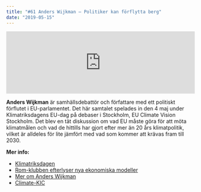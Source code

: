 ```yaml
---
title: "#61 Anders Wijkman – Politiker kan förflytta berg"
date: "2019-05-15"
---
```


<iframe width="100%" height="166" scrolling="no" frameborder="no" allow="autoplay" src="https://w.soundcloud.com/player/?url=https%3A//api.soundcloud.com/tracks/620907135&amp;color=%23001665&amp;auto_play=false&amp;hide_related=false&amp;show_comments=true&amp;show_user=true&amp;show_reposts=false&amp;show_teaser=true"></iframe>

**Anders Wijkman** är samhällsdebattör och författare med ett politiskt förflutet i EU-parlamentet. Det här samtalet spelades in den 4 maj under Klimatriksdagens EU-dag på debaser i Stockholm, EU Climate Vision Stockholm. Det blev en tät diskussion om vad EU måste göra för att möta klimatmålen och vad de hittills har gjort efter mer än 20 års klimatpolitik, vilket är alldeles för lite jämfört med vad som kommer att krävas fram till 2030.

**Mer info:**

- [Klimatriksdagen](http://klimatriksdagen.se/)
- [Rom-klubben efterlyser nya ekonomiska modeller](https://www.di.se/hallbart-naringsliv/romklubben-efterlyser-nya-ekonomiska-modeller/?loggedin=true)
- [Mer om Anders Wijkman](http://wijkman.se/)
- [Climate-KIC](https://www.climate-kic.org/?gclid=EAIaIQobChMIgsWxvp6d4gIVTuaaCh0uwwSTEAAYASAAEgJWVfD_BwE)

